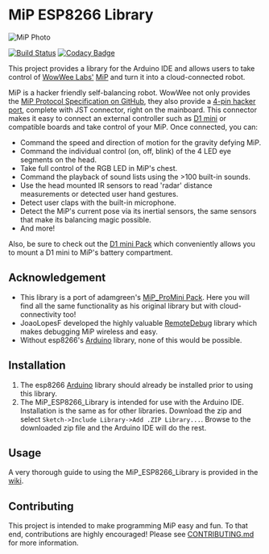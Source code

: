 # MiP ESP8266 Library
![MiP Photo](https://github.com/WowWeeLabs/MiP-BLE-Protocol/blob/master/Images/MiP.png)<br>

[![Build Status](https://travis-ci.org/Tiogaplanet/MiP_ESP8266_Library.svg?branch=master)](https://travis-ci.org/Tiogaplanet/MiP_ESP8266_Library) [![Codacy Badge](https://api.codacy.com/project/badge/Grade/2cc48b8fb3e9435fa7e3951f238a44f8)](https://www.codacy.com/app/Tiogaplanet/MiP_ESP8266_Library?utm_source=github.com&amp;utm_medium=referral&amp;utm_content=Tiogaplanet/MiP_ESP8266_Library&amp;utm_campaign=Badge_Grade)

This project provides a library for the Arduino IDE and allows users to take control of [WowWee Labs'](https://github.com/WowWeeLabs/)  [MiP](https://wowwee.com/mip) and turn it into a cloud-connected robot.

MiP is a hacker friendly self-balancing robot. WowWee not only provides the [MiP Protocol Specification on GitHub](https://github.com/WowWeeLabs/MiP-BLE-Protocol), they also provide a [4-pin hacker port](https://cdn.sparkfun.com/assets/learn_tutorials/2/8/5/HackingPortAnnotated.png), complete with JST connector, right on the mainboard. This connector makes it easy to connect an external controller such as [D1 mini](https://wiki.wemos.cc/products:d1:d1_mini) or compatible boards and take control of your MiP. Once connected, you can:
*   Command the speed and direction of motion for the gravity defying MiP.
*   Command the individual control (on, off, blink) of the 4 LED eye segments on the head.
*   Take full control of the RGB LED in MiP's chest.
*   Command the playback of sound lists using the >100 built-in sounds.
*   Use the head mounted IR sensors to read 'radar' distance measurements or detected user hand gestures.
*   Detect user claps with the built-in microphone.
*   Detect the MiP's current pose via its inertial sensors, the same sensors that make its balancing magic possible.
*   And more!
  
Also, be sure to check out the [D1 mini Pack](https://github.com/Tiogaplanet/MiP_D1-mini-Pack) which conveniently allows you to mount a D1 mini to MiP's battery compartment.

## Acknowledgement
*   This library is a port of adamgreen's [MiP_ProMini Pack](https://github.com/adamgreen/MiP_ProMini-Pack).  Here you will find all the  same functionality as his original library but with cloud-connectivity too!<br>
*   JoaoLopesF developed the highly valuable [RemoteDebug](https://github.com/JoaoLopesF/RemoteDebug) library which makes debugging MiP wireless and easy.
*   Without esp8266's [Arduino](https://github.com/esp8266/Arduino) library, none of this would be possible.

## Installation
1.  The esp8266 [Arduino](https://github.com/esp8266/Arduino) library should already be installed prior to using this library.
2.  The MiP_ESP8266_Library is intended for use with the Arduino IDE.  Installation is the same as for other libraries.  Download the zip and select `Sketch->Include Library->Add .ZIP Library...`.  Browse to the downloaded zip file and the Arduino IDE will do the rest.

## Usage
A very thorough guide to using the MiP_ESP8266_Library is provided in the [wiki](https://github.com/Tiogaplanet/MiP_ESP8266_Library/wiki).

## Contributing
This project is intended to make programming MiP easy and fun.  To that end, contributions are highly encouraged!  Please see [CONTRIBUTING.md](https://github.com/Tiogaplanet/MiP_ESP8266_Library/blob/master/CONTRIBUTING.md) for more information.
